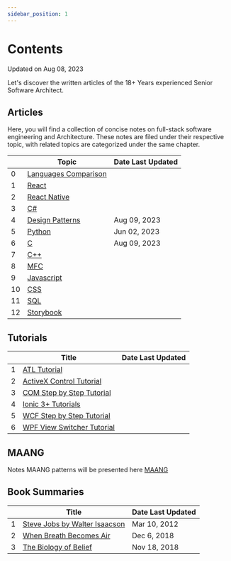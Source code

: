 ```yaml
---
sidebar_position: 1
---
```


# Contents
<!--markdownlint-disable MD013 MD029 MD036 MD024 MD033-->

Updated on Aug 08, 2023

Let's discover the written articles of the 18+ Years experienced Senior Software Architect.

## Articles

Here, you will find a collection of concise notes on full-stack software engineering and Architecture. These notes are filed under their respective topic, with related topics are categorized under the same chapter.

<div class="contentTableContainer">

|     | Topic                                                       | Date Last Updated |
| --- | ----------------------------------------------------------- | ----------------- |
| 0   | [Languages Comparison](/docs/category/languages-comparison) |                   |
| 1   | [React](/docs/category/react)                               |                   |
| 2   | [React Native](/docs/category/react-native)                 |                   |
| 3   | [C#](/docs/category/c-2)                                    |                   |
| 4   | [Design Patterns](/docs/category/design-patterns)           | Aug 09, 2023      |
| 5   | [Python](/docs/category/python)                             | Jun 02, 2023      |
| 6   | [C](/docs/category/c)                                       | Aug 09, 2023      |
| 7   | [C++](/docs/category/c-1)                                   |                   |
| 8   | [MFC](/docs/category/mfc)                                   |                   |
| 9   | [Javascript](/docs/category/javascript)                     |                   |
| 10  | [CSS](/docs/category/css)                                   |                   |
| 11  | [SQL](/docs/category/sql)                                   |                   |
| 12  | [Storybook](/docs/category/storybook)                       |                   |

</div>

## Tutorials

<div class="contentTableContainer">

|     | Title                                                                 | Date Last Updated |
| --- | --------------------------------------------------------------------- | ----------------- |
| 1   | [ATL Tutorial](/docs/Tutorials/ATL)                                   |                   |
| 2   | [ActiveX Control Tutorial](/docs/Tutorials/ActiveX)                    |                   |
| 3   | [COM Step by Step Tutorial](/docs/Tutorials/COM)                       |                   |
| 4   | [Ionic 3+ Tutorials](/docs/Tutorials/Ionic)                           |                   |
| 5   | [WCF Step by Step Tutorial](/docs/Tutorials/WCF)                       |                   |
| 6   | [WPF View Switcher Tutorial](/docs/Tutorials/WPF-ViewSwitcherTutorial) |                   |

</div>

## MAANG

Notes MAANG patterns will be presented here [MAANG](/docs/category/maang)

## Book Summaries

<div class="contentTableContainer">

|     | Title                                                               | Date Last Updated |
| --- | ------------------------------------------------------------------- | ----------------- |
| 1   | [Steve Jobs by Walter Isaacson](/blog/2012/03/10/steve-jobs-walter) | Mar 10, 2012      |
| 2   | [When Breath Becomes Air](/blog/2018/12/06/when-breath-becomes-air) | Dec 6, 2018       |
| 3   | [The Biology of Belief](/blog/2018/11/18/biology-of-belief)         | Nov 18, 2018      |

</div>
